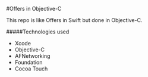 #Offers in Objective-C

This repo is like Offers in Swift but done in Objective-C.

#####Technologies used

- Xcode
- Objective-C
- AFNetworking
- Foundation
- Cocoa Touch

